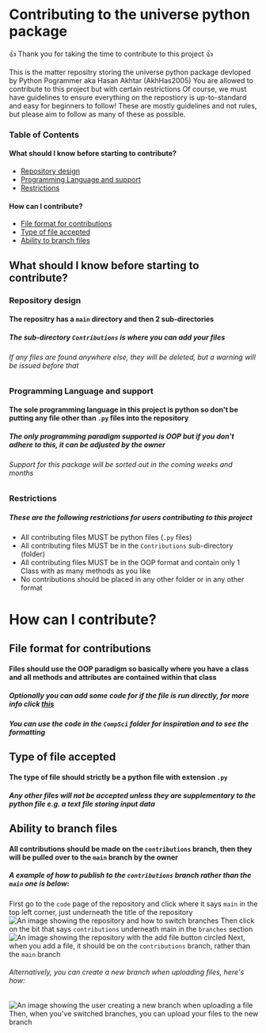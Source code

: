 # Contributing to the universe python package
👍 Thank you for taking the time to contribute to this project 👍

This is the matter repositry storing the universe python package devloped by Python Pogrammer aka Hasan Akhtar (AkhHas2005)
You are allowed to contribute to this project but with certain restrictions
Of course, we must have guidelines to ensure everything on the repostiory is up-to-standard and easy for beginners to follow!
These are mostly guidelines and not rules, but please aim to follow as many of these as possible.

### Table of Contents
#### What should I know before starting to contribute?
- [Repository design](https://github.com/AkhHas2005/matter/blob/main/CONTRIBUTING-INFO.md#repository-design)
- [Programming Language and support](https://github.com/AkhHas2005/matter/blob/main/CONTRIBUTING-INFO.md#programming-language-and-support)
- [Restrictions](https://github.com/AkhHas2005/matter/blob/main/CONTRIBUTING-INFO.md#restrictions)

#### How can I contribute?
- [File format for contributions](https://github.com/AkhHas2005/matter/blob/main/CONTRIBUTING-INFO.md#file-format-for-contributions)
- [Type of file accepted](https://github.com/AkhHas2005/matter/blob/main/CONTRIBUTING-INFO.md#type-of-file-accepted)
- [Ability to branch files](https://github.com/AkhHas2005/matter/blob/main/CONTRIBUTING-INFO.md#ability-to-branch-files)

## What should I know before starting to contribute?

### Repository design
#### The repositry has a `main` directory and then 2 sub-directories
##### The sub-directory `Contributions` is where you can add your files
###### If any files are found anywhere else, they will be deleted, but a warning will be issued before that

### Programming Language and support
#### The sole programming language in this project is python so don't be putting any file other than `.py` files into the repository
##### The only programming paradigm supported is OOP but if you don't adhere to this, it can be adjusted by the owner
###### Support for this package will be sorted out in the coming weeks and months

### Restrictions
##### These are the following restrictions for users contributing to this project
- All contributing files MUST be python files (`.py` files)
- All contributing files MUST be in the `Contributions` sub-directory (folder)
- All contributing files MUST be in the OOP format and contain only 1 Class with as many methods as you like
- No contributions should be placed in any other folder or in any other format

# How can I contribute?

## File format for contributions
#### Files should use the OOP paradigm so basically where you have a class and all methods and attributes are contained within that class
##### Optionally you can add some code for if the file is run directly, for more info click [this](https://www.freecodecamp.org/news/if-name-main-python-example/)
##### You can use the code in the `CompSci` folder for inspiration and to see the formatting

## Type of file accepted
#### The type of file should strictly be a python file with extension `.py`
##### Any other files will not be accepted unless they are supplementary to the python file e.g. a text file storing input data

## Ability to branch files
#### All contributions should be made on the `contributions` branch, then they will be pulled over to the `main` branch by the owner
##### A example of how to publish to the `contributions` branch rather than the `main` one is below:
First go to the `code` page of the repository and click where it says `main` in the top left corner, just underneath the title of the repository
![An image showing the repository and how to switch branches](https://imgur.com/70RRNCe.png)
Then click on the bit that says `contributions` underneath main in the `branches` section
![An image showing the repository with the add file button circled](https://imgur.com/76wnaRm.png)
Next, when you add a file, it should be on the `contributions` branch, rather than the `main` branch
###### Alternatively, you can create a new branch when uploading files, here's how:
![An image showing the user creating a new branch when uploading a file](https://imgur.com/b5h69Kl.png)
Then, when you've switched branches, you can upload your files to the new branch
